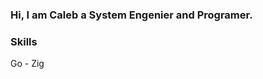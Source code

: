 <!DOCTYPE html>
<html>
<head>
</head>
<body>
    <h3> Hi, I am Caleb a System Engenier and Programer. <h3> 
    <h3> Skills </h3> 
        <p> 
            Go - Zig 
        </p>
    
</body>
</html>
